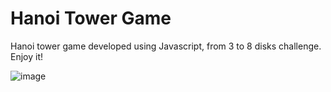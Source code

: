 # Hanoi Tower Game

Hanoi tower game developed using Javascript, from 3 to 8 disks challenge.
Enjoy it!

![image](https://github.com/AouladLahceneOussama/hanoi-tower/assets/62432095/33598048-f7fa-420f-bcd3-0575f1f2ca4e)


